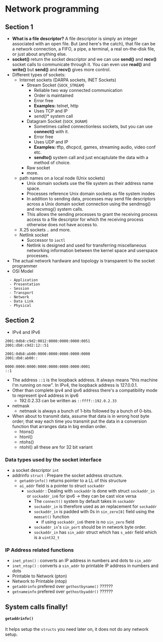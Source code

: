 # Network programming

## Section 1
- **What is a file descriptor?** A file descriptor is simply an integer associated with an open file. But (and here's the catch), that file can be a network connection, a FIFO, a pipe, a terminal, a real on-the-disk file, or just about anything else.
- **socket()** return the socket descriptor and we can use **send()** and **recv()** socket calls to communicate through it. You can even use **read()** and **write()** but **send()** and **recv()** gives more control.
- Different types of sockets:
  - Internet sockets (DARPA sockets, INET Sockets)
    - Stream Socket (`SOCK_STREAM`)
      - Reliable two way connected communication
      - Order is maintained
      - Error free
      - **Examples:** telnet, http
      - Uses TCP and IP
      - *send()** system call
    - Datagram Socket (`SOCK_DGRAM`)
      - Sometimes called connectionless sockets, but you can use **connect()** with it.
      - Error free
      - Uses UDP and IP
      - **Examples:** tftp, dhcpcd, games, streaming audio, video conf etc.
      - **sendto()** system call and just encaptulate the data with a method of choice.
    - Raw socket
    - more.
  - path names on a local node (Unix sockets)
    - Unix domain sockets use the file system as their address name space.
    - Processes reference Unix domain sockets as file system inodes
    - In addition to sending data, processes may send file descriptors across a Unix domain socket connection using the sendmsg() and recvmsg() system calls.
    - This allows the sending processes to grant the receiving process access to a file descriptor for which the receiving process otherwise does not have access to.
  - X.25 sockets .. and more.
  - Netlink socket
    - Successor to `ioctl`
    - Netlink is designed and used for transferring miscellaneous networking information between the kernel space and userspace processes.
- The actual network hardware and topology is transparent to the socket programmer
- OSI Model
```
  - Application
  - Presentation
  - Session
  - Transport
  - Network
  - Data Link
  - Physical
```
## Section 2
- IPv4 and IPv6
```
2001:0db8:c9d2:0012:0000:0000:0000:0051
2001:db8:c9d2:12::51

2001:0db8:ab00:0000:0000:0000:0000:0000
2001:db8:ab00::

0000:0000:0000:0000:0000:0000:0000:0001
::1
```
- The address `::1` is the loopback address. It always means "this machine I'm running on now". In IPv4, the loopback address is 127.0.0.1.
- Other than complete ipv4 and ipv6 address there's a compatibility mode to represent ipv4 address in ipv6
  - 192.0.2.33 can be written as `::ffff::192.0.2.33`
- netmask
  - netmask is always a bunch of 1-bits followed by a bunch of 0-bits.
- When about to transmit data, assume that data is in wrong host byte order; that way each time you transmit put the data in a conversion
function that arranges data in big endian order.
  - htons()
  - htonl()
  - ntohs()
  - ntohl() all these are for 32 bit variant

### Data types used by the socket interface
- a socket descriptor `int`
- addrinfo `struct` : Prepare the socket address structure.
  - `getaddrinfo()` returns pointer to a LL of this structure
  - `ai_addr` field is a pointer to struct `sockaddr`
    - `sockaddr` : Dealing with `sockaddr` is done with struct `sockaddr_in` or `sockaddr_in6` for ipv6 -> they can be cast vice versa
      - The `connect()` system by default takes in `sockaddr`
      - `sockaddr_in` is therefore used as an replacement for `sockaddr`
      - `sockaddr_in` is padded with 0s in `sin_zero[8]` field using the `memset()` function
        - if using `sockaddr_in6` there is no `sin_zero` field
      - `sockaddr_in`'s `sin_port` should be in network byte order.
      - `sockaddr_in` has `sin_addr` struct which has `s_addr` field which is a `uint32_t`

### IP Address related functions
- `inet_pton()` : converts an IP address in numbers and dots to `sin_addr`
- `inet_ntop()` : converts a `sin_addr` to printable IP address in numbers and dots
- Printable to Network (pton)
- Network to Printable (ntop)
- `getaddrinfo` prefered over `gethostbyname()` ??????
- `getnameinfo` prefered over `gethostbyaddr()` ??????

## System calls finally!

#### `getaddrinfo()`
It helps setup the `structs` you need later on, it does not do any network setup.
